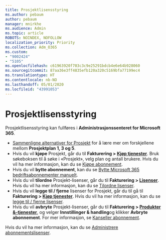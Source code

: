 ```yaml
---
title: Prosjektlisensstyring
ms.author: pebaum
author: pebaum
manager: mnirkhe
ms.audience: Admin
ms.topic: article
ROBOTS: NOINDEX, NOFOLLOW
localization_priority: Priority
ms.collection: Adm_O365
ms.custom:
- "9002424"
- "5105"
ms.openlocfilehash: c61963920f703c3c9e25291bdcb4e6e64b928060
ms.sourcegitcommit: 87aa36e3ff4835efb120a320c5169bfa77199ec4
ms.translationtype: HT
ms.contentlocale: nb-NO
ms.lasthandoff: 05/01/2020
ms.locfileid: "43991053"
---
```

# <a name="project-license-management"></a>Prosjektlisensstyring

Prosjektlisensstyring kan fullføres i **Administrasjonssenteret for Microsoft 365**.

- [Sammenligne alternativer for Prosjekt](https://products.office.com/project/compare-microsoft-project-management-software?tab=1&OCID=AID2000748_SEM_5j2j5X4B&MarinID=5j2j5X4B%7C78821275986631%7C%2Bproject%20%2Bo365%7Cbb%7Cc%7C%7C1261139959949905%7Ckwd-78821311481635:loc-190&lnkd=Bing_O365SMB_App&msclkid=185eccc165db1d3da290924720afcaa4&ef_id=XoY8vgAAAUTu0Bj8:20200402200513:s) for å lære mer om forskjellene mellom **Prosjektplan 1, 3 og 5**.
- Hvis du vil **kjøpe** Prosjekt, går du til **Fakturering > [Kjøp tjenester](https://go.microsoft.com/fwlink/p/?linkid=868433)**. Bruk søkeboksen til å søke i «Prosjekt», velg plan og antall brukere. Hvis du vil ha mer informasjon, kan du se [Kjøpe abonnement](https://docs.microsoft.com/microsoft-365/commerce/buy-another-subscription?view=o365-worldwide).
- Hvis du vil **bytte abonnement**, kan du se [Bytte Microsoft 365 bedriftsabonnementer manuelt](https://docs.microsoft.com/microsoft-365/commerce/subscriptions/switch-plans-manually?view=o365-worldwide).
- Hvis du vil **tilordne** Prosjekt-lisenser, går du til **Fakturering > [Lisenser](https://go.microsoft.com/fwlink/p/?linkid=842264)**. Hvis du vil ha mer informasjon, kan du se [Tilordne lisenser](https://docs.microsoft.com/microsoft-365/admin/manage/assign-licenses-to-users?view=o365-worldwide).
- Hvis du vil **legge til / fjerne** lisenser for Prosjekt, går du til gå til **Fakturering > [Kjøp tjenester](https://go.microsoft.com/fwlink/p/?linkid=868433)**. Hvis du vil ha mer informasjon, kan du se [legge til / fjerne lisenser](https://docs.microsoft.com/microsoft-365/commerce/licenses/buy-licenses?view=o365-worldwide#add-or-remove-licenses-for-your-business-subscription).
- Hvis du vil **avbryte** Prosjekt-lisenser, går du til **Fakturering > [Produkter &-tjenester](https://go.microsoft.com/fwlink/p/?linkid=842054)**, og velger **Innstillinger & handling**og klikker **Avbryte abonnement**. For mer informasjon, se [Kanseller abonnement](https://docs.microsoft.com/office365/admin/subscriptions-and-billing/cancel-your-subscription).

Hvis du vil ha mer informasjon, kan du se [Administrere abonnementslisenser](https://docs.microsoft.com/microsoft-365/commerce/licenses/buy-licenses?view=o365-worldwide#add-or-remove-licenses-for-your-business-subscription).
